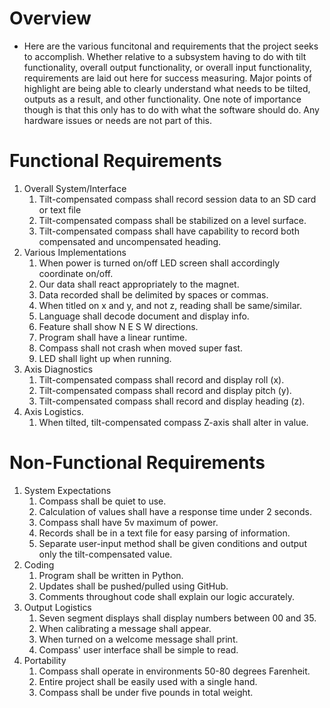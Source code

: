 # Overview
- Here are the various funcitonal and requirements that the project seeks to accomplish. Whether relative to a subsystem having to do with tilt functionality, overall output functionality, or overall input functionality, requirements are laid out here for success measuring. Major points of highlight are being able to clearly understand what needs to be tilted, outputs as a result, and other functionality. One note of importance though is that this only has to do with what the software should do. Any hardware issues or needs are not part of this.
# Functional Requirements
1. Overall System/Interface
	1. Tilt-compensated compass shall record session data to an SD card or text file
	2. Tilt-compensated compass shall be stabilized on a level surface.
	3. Tilt-compensated compass shall have capability to record both compensated and uncompensated heading.
2. Various Implementations
 	1. When power is turned on/off LED screen shall accordingly coordinate on/off.
	2. Our data shall react appropriately to the magnet.
	3. Data recorded shall be delimited by spaces or commas.
	4. When titled on x and y, and not z, reading shall be same/similar.
	5. Language shall decode document and display info.
	6. Feature shall show N E S W directions.
	7. Program shall have a linear runtime.
	8. Compass shall not crash when moved super fast.
	9. LED shall light up when running.
3. Axis Diagnostics
	1. Tilt-compensated compass shall record and display roll (x).
	2. Tilt-compensated compass shall record and display pitch (y).
	3. Tilt-compensated compass shall record and display heading (z).
4. Axis Logistics.
	1. When tilted, tilt-compensated compass Z-axis shall alter in value.
 
# Non-Functional Requirements
1. System Expectations
	1. Compass shall be quiet to use.
	2. Calculation of values shall have a response time under 2 seconds.
	3. Compass shall have 5v maximum of power.
	4. Records shall be in a text file for easy parsing of information.
	5. Separate user-input method shall be given conditions and output only the tilt-compensated value.
2. Coding
	1. Program shall be written in Python.
	2. Updates shall be pushed/pulled using GitHub.
	3. Comments throughout code shall explain our logic accurately.
2. Output Logistics
	1. Seven segment displays shall display numbers between 00 and 35.
	2. When calibrating a message shall appear.
	3. When turned on a welcome message shall print.
	4. Compass' user interface shall be simple to read.
3. Portability
	1. Compass shall operate in environments 50-80 degrees Farenheit.
	2. Entire project shall be easily used with a single hand.
	3. Compass shall be under five pounds in total weight.
